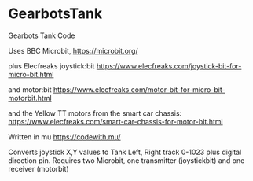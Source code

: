 # GearbotsTank
Gearbots Tank Code

Uses BBC Microbit, 
https://microbit.org/

plus Elecfreaks joystick:bit
https://www.elecfreaks.com/joystick-bit-for-micro-bit.html

and motor:bit
https://www.elecfreaks.com/motor-bit-for-micro-bit-motorbit.html

and the Yellow TT motors from the smart car chassis:
https://www.elecfreaks.com/smart-car-chassis-for-motor-bit.html


Written in mu
https://codewith.mu/

Converts joystick X,Y values to Tank Left, Right track 0-1023 plus digital direction pin.  Requires two Microbit, one transmitter (joystickbit) and one receiver (motorbit)

